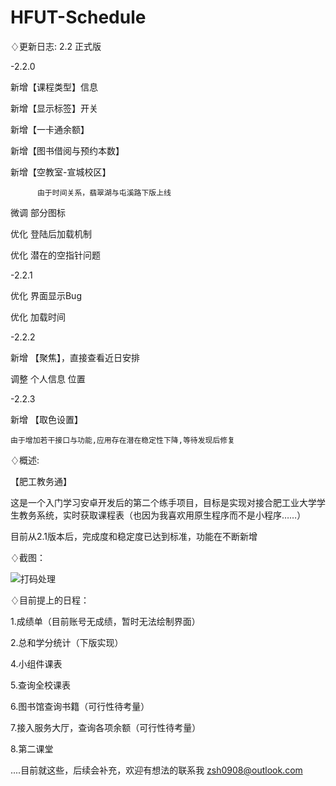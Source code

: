 # HFUT-Schedule

♢更新日志: 2.2 正式版

-2.2.0

新增【课程类型】信息

新增【显示标签】开关

新增【一卡通余额】

新增【图书借阅与预约本数】

新增【空教室-宣城校区】

          由于时间关系，翡翠湖与屯溪路下版上线
          
微调  部分图标

优化  登陆后加载机制

优化  潜在的空指针问题

-2.2.1

优化  界面显示Bug

优化  加载时间

-2.2.2

新增  【聚焦】，直接查看近日安排

调整  个人信息  位置

-2.2.3

新增  【取色设置】

    由于增加若干接口与功能,应用存在潜在稳定性下降,等待发现后修复


♢概述:

【肥工教务通】

这是一个入门学习安卓开发后的第二个练手项目，目标是实现对接合肥工业大学学生教务系统，实时获取课程表（也因为我喜欢用原生程序而不是小程序……）

目前从2.1版本后，完成度和稳定度已达到标准，功能在不断新增

♢截图：

![打码处理](https://github.com/Chiu-xaH/HFUT-Schedule/assets/116127902/6194f6bc-e4a8-4300-b983-6c99d0456aca)

♢目前提上的日程：

1.成绩单（目前账号无成绩，暂时无法绘制界面）

2.总和学分统计（下版实现）

4.小组件课表

5.查询全校课表

6.图书馆查询书籍（可行性待考量）

7.接入服务大厅，查询各项余额（可行性待考量）

8.第二课堂

....目前就这些，后续会补充，欢迎有想法的联系我 zsh0908@outlook.com


